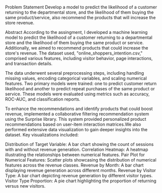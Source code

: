 Problem Statement
Develop a model to predict the likelihood of a customer returning to the departmental store, and the likelihood of them buying the same product/service, also recommend the products that will increase the store revenue.

Abstract
According to the assingment, I developed a machine learning model to predict the likelihood of a customer returning to a departmental store and the likelihood of them buying the same product or service. Additionally, we aimed to recommend products that could increase the store's revenue. The dataset used, "online_shoppers_intention.csv," comprised various features, including visitor behavior, page interactions, and transaction details.

The data underwent several preprocessing steps, including handling missing values, encoding categorical variables, and scaling numerical features. Two primary models were trained: one to predict customer return likelihood and another to predict repeat purchases of the same product or service. These models were evaluated using metrics such as accuracy, ROC-AUC, and classification reports.

To enhance the recommendations and identify products that could boost revenue, implemented a collaborative filtering recommendation system using the Surprise library. This system provided personalized product recommendations based on user-item interaction matrices.We also performed extensive data visualization to gain deeper insights into the dataset. Key visualizations included:

Distribution of Target Variable: A bar chart showing the count of sessions with and without revenue generation. Correlation Heatmap: A heatmap illustrating the relationships between numerical features. Pair Plot for Numerical Features: Scatter plots showcasing the distribution of numerical features across the revenue classes. Revenue by Month: A bar chart displaying revenue generation across different months. Revenue by Visitor Type: A bar chart depicting revenue generation by different visitor types. Visitor Type Proportion: A pie chart highlighting the proportion of returning versus new visitors.
